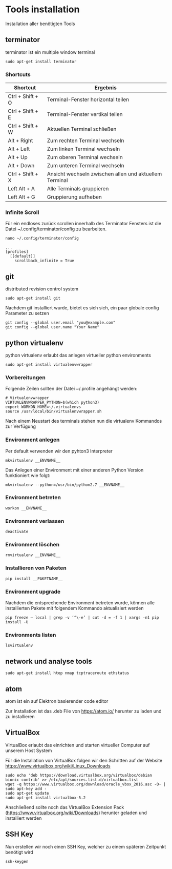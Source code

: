 # Tools installation

Installation aller benötigten Tools

## terminator

terminator ist ein multiple window terminal

```
sudo apt-get install terminator
```

### Shortcuts

| Shortcut                  | Ergebnis                                                |
|---------------------------|---------------------------------------------------------|
| Ctrl + Shift + O          | Terminal-Fenster horizontal teilen                      |
| Ctrl + Shift + E          | Terminal-Fenster vertikal teilen                        |
| Ctrl + Shift + W          | Aktuellen Terminal schließen                            |
| Alt + Right               | Zum rechten Terminal wechseln                           |
| Alt + Left                | Zum linken Terminal wechseln                            |
| Alt + Up                  | Zum oberen Terminal wechseln                            |
| Alt + Down                | Zum unteren Terminal wechseln                           |
| Ctrl + Shift + X          | Ansicht wechseln zwischen allen und aktuellem Terminal  |
| Left Alt + A              | Alle Terminals gruppieren                               |
| Left Alt + G              | Gruppierung aufheben                                    |

### Infinite Scroll

Für ein endloses zurück scrollen innerhalb des Terminator Fensters ist die Datei ~/.config/terminator/config zu bearbeiten.

```
nano ~/.config/terminator/config
```

```
...
[profiles]
  [[default]]
    scrollback_infinite = True
```

## git

distributed revision control system

```
sudo apt-get install git
```

Nachdem git installiert wurde, bietet es sich sich, ein paar globale config Parameter zu setzen

```
git config --global user.email "you@example.com"
git config --global user.name "Your Name"
```

## python virtualenv

python virtualenv erlaubt das anlegen virtueller python environments

```
sudo apt-get install virtualenvwrapper
```

### Vorbereitungen

Folgende Zeilen sollten der Datei ~/.profile angehängt werden:

```
# Virtualenvwrapper
VIRTUALENVWRAPPER_PYTHON=$(which python3)
export WORKON_HOME=~/.virtualenvs
source /usr/local/bin/virtualenvwrapper.sh
```

Nach einem Neustart des terminals stehen nun die virtualenv Kommandos zur Verfügung

### Environment anlegen

Per default verwenden wir den pyhton3 Interpreter

```
mkvirtualenv __ENVNAME__
```

Das Anlegen einer Environment mit einer anderen Python Version funktioniert wie folgt:

```
mkvirtualenv --python=/usr/bin/python2.7 __ENVNAME__
```

### Environment betreten

```
workon __ENVNAME__
```

### Environment verlassen

```
deactivate
```

### Environment löschen

```
rmvirtualenv __ENVNAME__
```

### Installieren von Paketen

```
pip install __PAKETNAME__
```

### Environment upgrade

Nachdem die entsprechende Environment betreten wurde, können alle installierten Pakete mit folgendem Kommando aktualisiert werden

```
pip freeze — local | grep -v ‘^\-e’ | cut -d = -f 1 | xargs -n1 pip install -U
```

### Environments listen

```
lsvirtualenv
```

## network und analyse tools

```
sudo apt-get install htop nmap tcptraceroute ethstatus
```

## atom

atom ist ein auf Elektron basierender code editor

Zur Installation ist das .deb File von https://atom.io/ herunter zu laden und zu installieren

## VirtualBox

VirtualBox erlaubt das einrichten und starten virtueller Computer auf unserem Host System

Für die Installation von VirtualBox folgen wir den Schritten auf der Website https://www.virtualbox.org/wiki/Linux_Downloads

```
sudo echo 'deb https://download.virtualbox.org/virtualbox/debian bionic contrib' >> /etc/apt/sources.list.d/virtualbox.list
wget -q https://www.virtualbox.org/download/oracle_vbox_2016.asc -O- | sudo apt-key add -
sudo apt-get update
sudo apt-get install virtualbox-5.2
```

Anschließend sollte noch das VirtualBox Extension Pack (https://www.virtualbox.org/wiki/Downloads) herunter geladen und installiert werden

## SSH Key

Nun erstellen wir noch einen SSH Key, welcher zu einem späteren Zeitpunkt benötigt wird

```
ssh-keygen
```
